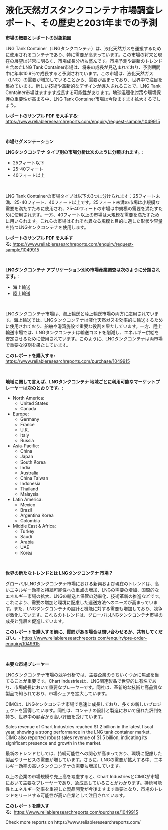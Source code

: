 <p><h1>液化天然ガスタンクコンテナ市場調査レポート、その歴史と2031年までの予測</h1></p><p><strong>市場の概要とレポートの対象範囲</strong></p>
<p><p>LNG Tank Container（LNGタンクコンテナ）は、液化天然ガスを運搬するために使用されるコンテナであり、特に需要が高まっています。この市場の将来と現在の展望は非常に明るく、市場成長分析も盛んです。市場予測や最新のトレンドを含めたLNG Tank Container市場は、将来の成長が見込まれており、予測期間中に年率10.9％で成長すると予測されています。この市場は、液化天然ガス（LNG）の需要が増加していることから、需要が高まっており、世界中で注目を集めています。新しい技術や革新的なデザインが導入されることで、LNG Tank Container市場はますます成長する可能性があります。地球温暖化対策や環境保護の重要性が高まる中、LNG Tank Container市場は今後ますます拡大するでしょう。</p></p>
<p><strong>レポートのサンプル PDF を入手する:</strong> <a href="https://www.reliableresearchreports.com/enquiry/request-sample/1049915">https://www.reliableresearchreports.com/enquiry/request-sample/1049915</a></p>
<p>&nbsp;</p>
<p><strong>市場セグメンテーション</strong></p>
<p><strong>LNGタンクコンテナ タイプ別の市場分析は次のように分類されます。:</strong></p>
<p><ul><li>25フィート以下</li><li>25-40フィート</li><li>40フィート以上</li></ul></p>
<p>&nbsp;</p>
<p><p>LNG Tank Containerの市場タイプは以下の3つに分けられます：25フィート未満、25-40フィート、40フィート以上です。25フィート未満の市場は小規模な需要を満たすために使用され、25-40フィートの市場は中規模の需要を満たすために使用されます。一方、40フィート以上の市場は大規模な需要を満たすために用いられます。これらの市場はそれぞれ異なる規模と目的に適した形状や容量を持つLNGタンクコンテナを使用します。</p></p>
<p><strong>レポートのサンプル PDF を入手する:</strong>&nbsp;<a href="https://www.reliableresearchreports.com/enquiry/request-sample/1049915">https://www.reliableresearchreports.com/enquiry/request-sample/1049915</a></p>
<p>&nbsp;</p>
<p><strong> LNGタンクコンテナ アプリケーション別の市場産業調査は次のように分類されます。:</strong></p>
<p><ul><li>海上輸送</li><li>陸上輸送</li></ul></p>
<p>&nbsp;</p>
<p><p>LNGタンクコンテナ市場は、海上輸送と陸上輸送市場の両方に応用されています。海上輸送では、LNGタンクコンテナは液化天然ガスを効率的に輸送するために使用されており、船舶や港湾施設で重要な役割を果たしています。一方、陸上輸送市場では、LNGタンクコンテナは輸送コストを削減し、エネルギー供給を安定させるために使用されています。このように、LNGタンクコンテナは両市場で重要な役割を果たしています。</p></p>
<p><strong>このレポートを購入する:</strong>&nbsp; <a href="https://www.reliableresearchreports.com/purchase/1049915">https://www.reliableresearchreports.com/purchase/1049915</a></p>
<p>&nbsp;</p>
<p><strong>地域に関して言えば、LNGタンクコンテナ 地域ごとに利用可能なマーケットプレーヤーは次のとおりです。:</strong></p>
<p><ul>
    <li>
        North America:
        <ul>
            <li>United States</li>
            <li>Canada</li>
        </ul>
    </li>
    <li>
        Europe:
        <ul>
            <li>Germany</li>
            <li>France</li>
            <li>U.K.</li>
            <li>Italy</li>
            <li>Russia</li>
        </ul>
    </li>
    <li>
        Asia-Pacific:
        <ul>
            <li>China</li>
            <li>Japan</li>
            <li>South Korea</li>
            <li>India</li>
            <li>Australia</li>
            <li>China Taiwan</li>
            <li>Indonesia</li>
            <li>Thailand</li>
            <li>Malaysia</li>
        </ul>
    </li>
    <li>
        Latin America:
        <ul>
            <li>Mexico</li>
            <li>Brazil</li>
            <li>Argentina Korea</li>
            <li>Colombia</li>
        </ul>
    </li>
    <li>
        Middle East & Africa:
        <ul>
            <li>Turkey</li>
            <li>Saudi</li>
            <li>Arabia</li>
            <li>UAE</li>
            <li>Korea</li>
        </ul>
    </li>
    </ul></p>
<p>&nbsp;</p>
<p><strong>世界の新たなトレンドとは LNGタンクコンテナ 市場？</strong></p>
<p><p>グローバルLNGタンクコンテナ市場における新興および現在のトレンドは、高いエネルギー効率と持続可能性への重点の増加、LNGの需要の増加、国際的なエネルギー市場の拡大、LNGの輸送と保管の効率化、技術革新の推進などです。これにより、需要の増加と環境に配慮した運送方法へのニーズが高まっています。また、LNGタンクコンテナの設計と機能に対する需要も増加しており、競争が激化しています。これらのトレンドは、グローバルLNGタンクコンテナ市場の成長と発展を促進しています。</p></p>
<p><strong>このレポートを購入する前に、質問がある場合は問い合わせるか、共有してください。</strong>- <a href="https://www.reliableresearchreports.com/enquiry/pre-order-enquiry/1049915">https://www.reliableresearchreports.com/enquiry/pre-order-enquiry/1049915</a></p>
<p>&nbsp;</p>
<p><strong>主要な市場プレーヤー</strong></p>
<p><p>LNGタンクコンテナ市場の競争分析では、主要企業のうちいくつかに焦点を当てることが重要です。Chart Industriesは、LNG関連製品で世界的に有名であり、市場成長において重要なプレーヤーです。同社は、革新的な技術と高品質な製品で知られており、市場シェアを拡大しています。</p><p>CIMCは、LNGタンクコンテナ市場で急速に成長しており、多くの新しいプロジェクトを獲得しています。同社は、コンテナの設計と製造において優れた評判を持ち、世界中の顧客から高い評価を受けています。</p><p>Sales revenue of Chart Industries reached $1.2 billion in the latest fiscal year, showing a strong performance in the LNG tank container market. CIMC also reported robust sales revenue of $1.5 billion, indicating its significant presence and growth in the market.</p><p>最新のトレンドとしては、持続可能性への関心が高まっており、環境に配慮した製品やサービスの需要が増しています。さらに、LNGの需要が拡大する中、エネルギー効率の高いタンクコンテナの需要も増加しています。</p><p>以上の企業の市場規模や売上高を考慮すると、Chart IndustriesとCIMCが市場において主要なプレーヤーであり、急成長していることがわかります。持続可能性とエネルギー効率を重視した製品開発が今後ますます重要となり、市場のトレンドをリードする可能性が高い企業として注目されています。</p></p>
<p><strong>このレポートを購入する:</strong>&nbsp;&nbsp;<a href="https://www.reliableresearchreports.com/purchase/1049915">https://www.reliableresearchreports.com/purchase/1049915</a></p>
<p>Check more reports on https://www.reliableresearchreports.com/</p>